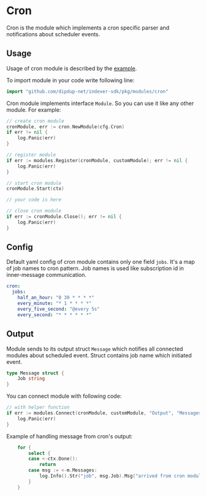# Cron

Cron is the module which implements a cron specific parser and notifications about scheduler events.

## Usage

Usage of cron module is described by the [example](/examples/cron/).

To import module in your code write following line:

```go
import "github.com/dipdup-net/indexer-sdk/pkg/modules/cron"
```

Cron module implements interface `Module`. So you can use it like any other module. For example:

```go
// create cron module
cronModule, err := cron.NewModule(cfg.Cron)
if err != nil {
    log.Panic(err)
}

// register module
if err := modules.Register(cronModule, customModule); err != nil {
    log.Panic(err)
}

// start cron module
cronModule.Start(ctx)

// your code is here

// close cron module
if err := cronModule.Close(); err != nil {
    log.Panic(err)
}
```

## Config

Default yaml config of cron module contains only one field `jobs`. It's a map of job names to cron pattern. Job names is used like subscription id in inner-message communication.

```yaml
cron:
  jobs:
    half_an_hour: "0 30 * * * *"
    every_minute: "* 1 * * * *"
    every_five_second: "@every 5s"
    every_second: "* * * * * *"
```

## Output

Module sends to its output struct `Message` which notifies all connected modules about scheduled event. Struct contains job name which initiated event.

```go
type Message struct {
	Job string
}
```

You can connect module with following code:

```go
// with helper function
if err := modules.Connect(cronModule, customModule, "Output", "Messages"); err != nil {
    log.Panic(err)
}
```

Example of handling message from cron's output:

```go
	for {
		select {
		case <-ctx.Done():
			return
		case msg := <-m.Messages:
			log.Info().Str("job", msg.Job).Msg("arrived from cron module")
		}
	}
```